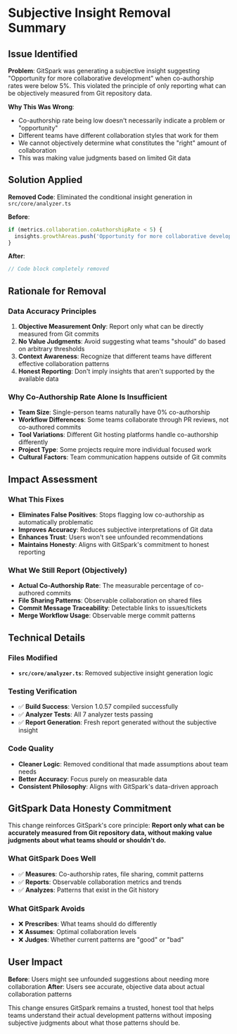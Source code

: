 # Subjective Insight Removal Summary

## Issue Identified

**Problem**: GitSpark was generating a subjective insight suggesting "Opportunity for more collaborative development" when co-authorship rates were below 5%. This violated the principle of only reporting what can be objectively measured from Git repository data.

**Why This Was Wrong**:

- Co-authorship rate being low doesn't necessarily indicate a problem or "opportunity"
- Different teams have different collaboration styles that work for them
- We cannot objectively determine what constitutes the "right" amount of collaboration
- This was making value judgments based on limited Git data

## Solution Applied

**Removed Code**: Eliminated the conditional insight generation in `src/core/analyzer.ts`

**Before**:

```typescript
if (metrics.collaboration.coAuthorshipRate < 5) {
  insights.growthAreas.push('Opportunity for more collaborative development');
}
```

**After**:

```typescript
// Code block completely removed
```

## Rationale for Removal

### Data Accuracy Principles

1. **Objective Measurement Only**: Report only what can be directly measured from Git commits
2. **No Value Judgments**: Avoid suggesting what teams "should" do based on arbitrary thresholds
3. **Context Awareness**: Recognize that different teams have different effective collaboration patterns
4. **Honest Reporting**: Don't imply insights that aren't supported by the available data

### Why Co-Authorship Rate Alone Is Insufficient

- **Team Size**: Single-person teams naturally have 0% co-authorship
- **Workflow Differences**: Some teams collaborate through PR reviews, not co-authored commits
- **Tool Variations**: Different Git hosting platforms handle co-authorship differently
- **Project Type**: Some projects require more individual focused work
- **Cultural Factors**: Team communication happens outside of Git commits

## Impact Assessment

### What This Fixes

- **Eliminates False Positives**: Stops flagging low co-authorship as automatically problematic
- **Improves Accuracy**: Reduces subjective interpretations of Git data
- **Enhances Trust**: Users won't see unfounded recommendations
- **Maintains Honesty**: Aligns with GitSpark's commitment to honest reporting

### What We Still Report (Objectively)

- **Actual Co-Authorship Rate**: The measurable percentage of co-authored commits
- **File Sharing Patterns**: Observable collaboration on shared files
- **Commit Message Traceability**: Detectable links to issues/tickets
- **Merge Workflow Usage**: Observable merge commit patterns

## Technical Details

### Files Modified

- **`src/core/analyzer.ts`**: Removed subjective insight generation logic

### Testing Verification

- ✅ **Build Success**: Version 1.0.57 compiled successfully
- ✅ **Analyzer Tests**: All 7 analyzer tests passing
- ✅ **Report Generation**: Fresh report generated without the subjective insight

### Code Quality

- **Cleaner Logic**: Removed conditional that made assumptions about team needs
- **Better Accuracy**: Focus purely on measurable data
- **Consistent Philosophy**: Aligns with GitSpark's data-driven approach

## GitSpark Data Honesty Commitment

This change reinforces GitSpark's core principle: **Report only what can be accurately measured from Git repository data, without making value judgments about what teams should or shouldn't do.**

### What GitSpark Does Well

- ✅ **Measures**: Co-authorship rates, file sharing, commit patterns
- ✅ **Reports**: Observable collaboration metrics and trends
- ✅ **Analyzes**: Patterns that exist in the Git history

### What GitSpark Avoids

- ❌ **Prescribes**: What teams should do differently
- ❌ **Assumes**: Optimal collaboration levels
- ❌ **Judges**: Whether current patterns are "good" or "bad"

## User Impact

**Before**: Users might see unfounded suggestions about needing more collaboration
**After**: Users see accurate, objective data about actual collaboration patterns

This change ensures GitSpark remains a trusted, honest tool that helps teams understand their actual development patterns without imposing subjective judgments about what those patterns should be.

